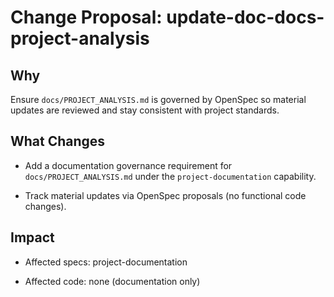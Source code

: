 # Change Proposal: update-doc-docs-project-analysis

## Why

Ensure `docs/PROJECT_ANALYSIS.md` is governed by OpenSpec so material updates are reviewed and stay consistent with project standards.

## What Changes

- Add a documentation governance requirement for `docs/PROJECT_ANALYSIS.md` under the `project-documentation` capability.

- Track material updates via OpenSpec proposals (no functional code changes).

## Impact

- Affected specs: project-documentation

- Affected code: none (documentation only)
